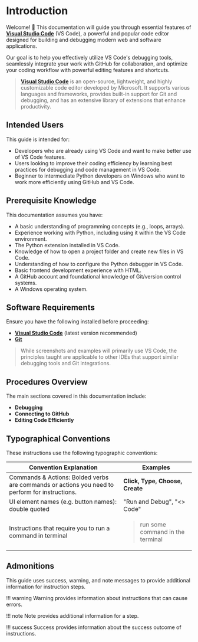 # Introduction

Welcome! 👋 This documentation will guide you through essential features of [**Visual Studio Code**](https://code.visualstudio.com/) (VS Code), a powerful and popular code editor designed for building and debugging modern web and software applications.

Our goal is to help you effectively utilize VS Code's debugging tools, seamlessly integrate your work with GitHub for collaboration, and optimize your coding workflow with powerful editing features and shortcuts.

> [**Visual Studio Code**](https://code.visualstudio.com/) is an open-source, lightweight, and highly customizable code editor developed by Microsoft. It supports various languages and frameworks, provides built-in support for Git and debugging, and has an extensive library of extensions that enhance productivity.

## Intended Users

This guide is intended for:

- Developers who are already using VS Code and want to make better use of VS Code features.
- Users looking to improve their coding efficiency by learning best practices for debugging and code management in VS Code.
- Beginner to intermediate Python developers on Windows who want to work more efficiently using GitHub and VS Code.

## Prerequisite Knowledge

This documentation assumes you have:

- A basic understanding of programming concepts (e.g., loops, arrays).
- Experience working with Python, including using it within the VS Code environment.
- The Python extension installed in VS Code.
- Knowledge of how to open a project folder and create new files in VS Code.
- Understanding of how to configure the Python debugger in VS Code.
- Basic frontend development experience with HTML.
- A GitHub account and foundational knowledge of Git/version control systems.
- A Windows operating system.

## Software Requirements

Ensure you have the following installed before proceeding:

- [**Visual Studio Code**](https://code.visualstudio.com/download) (latest version recommended)
- [**Git**](https://git-scm.com/downloads)

> While screenshots and examples will primarily use VS Code, the principles taught are applicable to other IDEs that support similar debugging tools and Git integrations.

## Procedures Overview

The main sections covered in this documentation include:

- **Debugging**
- **Connecting to GitHub**
- **Editing Code Efficiently**

## Typographical Conventions

These instructions use the following typographic conventions:
<br>

| **Convention Explanation** | **Examples** |
|------------------------------|----------------|
|Commands & Actions: Bolded verbs are commands or actions you need to perform for instructions.|**Click, Type, Choose, Create**|
|UI element names (e.g. button names): double quoted| "Run and Debug", "<> Code"|
|Instructions that require you to run a command in terminal| <blockquote>run some command in the terminal |


## Admonitions
This guide uses success, warning, and note messages to provide additional information for instruction steps.

!!! warning
    Warning provides information about instructions that can cause errors.

!!! note
    Note provides additional information for a step.

!!! success
    Success provides information about the success outcome of instructions.


